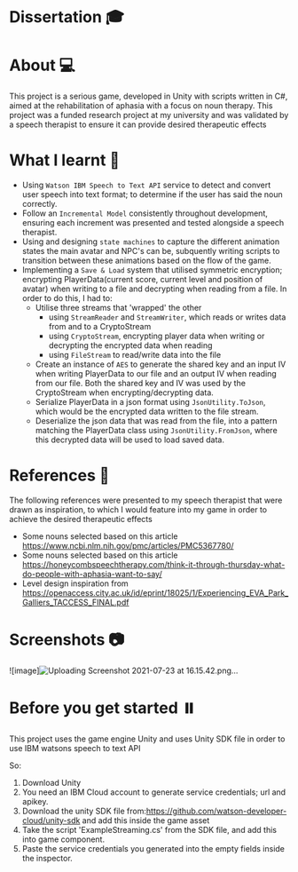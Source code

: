 # Dissertation :mortar_board:

# About :computer:
This project is a serious game, developed in Unity with scripts written in C#, aimed at the rehabilitation of aphasia with a focus on noun therapy.
This project was a funded research project at my university and was validated by a speech therapist to ensure it can provide desired therapeutic effects

# What I learnt :rocket:
* Using `Watson IBM Speech to Text API` service to detect and convert user speech into text format; to determine if the user has said the noun correctly.
* Follow an `Incremental Model` consistently throughout development, ensuring each increment was presented and tested alongside a speech therapist.
* Using and designing `state machines` to capture the different animation states the main avatar and NPC's can be, subquently writing scripts to transition between these animations based on the flow of the game.
* Implementing a `Save & Load` system that utilised symmetric encryption; encrypting PlayerData(current score, current level and position of avatar) when writing to a file and decrypting when reading from a file. In order to do this, I had to:
  * Utilise three streams that 'wrapped' the other
    * using `StreamReader` and `StreamWriter`, which reads or writes data from and to a CryptoStream
    * using `CryptoStream`, encrypting player data when writing or decrypting the encrypted data when reading
    * using `FileStream` to read/write data into the file
  * Create an instance of `AES` to generate the shared key and an input IV when writing PlayerData to our file and an output IV when reading from our file. Both the shared key and IV was used by the CryptoStream when encrypting/decrypting data.
  * Serialize PlayerData in a json format using `JsonUtility.ToJson`, which would be the encrypted data written to the file stream. 
  * Deserialize the json data that was read from the file, into a pattern matching the PlayerData class using `JsonUtility.FromJson`, where this decrypted data will be used to load saved data.



# References :book:
The following references were presented to my speech therapist that were drawn as inspiration, to which I would feature into my game in order to achieve the desired therapeutic effects
 * Some nouns selected based on this article https://www.ncbi.nlm.nih.gov/pmc/articles/PMC5367780/
 * Some nouns selected based on this article https://honeycombspeechtherapy.com/think-it-through-thursday-what-do-people-with-aphasia-want-to-say/
 * Level design inspiration from https://openaccess.city.ac.uk/id/eprint/18025/1/Experiencing_EVA_Park_Galliers_TACCESS_FINAL.pdf




# Screenshots 📷
![image]![Uploading Screenshot 2021-07-23 at 16.15.42.png…]()




# Before you get started ⏸️
This project uses the game engine Unity and uses Unity SDK file in order to use IBM watsons speech to text API 

So:

1. Download Unity
2. You need an IBM Cloud account to generate service credentials; url and apikey.
3. Download the unity SDK file from:https://github.com/watson-developer-cloud/unity-sdk and add this inside the game asset
4. Take the script 'ExampleStreaming.cs' from the SDK file, and add this into game component.
5. Paste the service credentials you generated into the empty fields inside the inspector.


